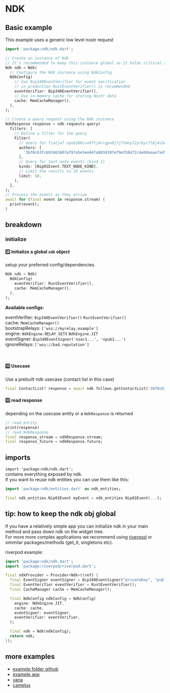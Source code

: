 # NDK

## Basic example

This example uses a generic low level nostr request

```dart
import 'package:ndk/ndk.dart';

// Create an instance of Ndk
// It's recommended to keep this instance global as it holds critical application state
Ndk ndk = Ndk(
  // Configure the Ndk instance using NdkConfig
  NdkConfig(
    // Use Bip340EventVerifier for event verification
    // in production RustEventVerifier() is recommended
    eventVerifier: Bip340EventVerifier(),
    // Use in-memory cache for storing Nostr data
    cache: MemCacheManager(),
  ),
);

// Create a query request using the Ndk instance
NdkResponse response = ndk.requests.query(
  filters: [
    // Define a filter for the query
    Filter(
      // Query for fiatjaf npub180cvv07tjdrrgpa0j7j7tmnyl2yr6yr7l8j4s3evf6u64th6gkwsyjh6w6
      authors: [
        '3bf0c63fcb93463407af97a5e5ee64fa883d107ef9e558472c4eb9aaaefa459d'
      ],
      // Query for text note events (kind 1)
      kinds: [Nip01Event.TEXT_NODE_KIND],
      // Limit the results to 10 events
      limit: 10,
    ),
  ],
);
// Process the events as they arrive
await for (final event in response.stream) {
  print(event);
}
```

## breakdown

### initialize

#### 1️⃣ Initialize a global `ndk` object

setup your preferred config/dependencies.

```dart
Ndk ndk = Ndk(
  NdkConfig(
    eventVerifier: RustEventVerifier(),
    cache: MemCacheManager(),
  ),
);
```

**Available configs:**

eventVerifier: `Bip340EventVerifier()` `RustEventVerifier()` \
cache: `MemCacheManager()` \
bootstrapRelays: `['wss://myrelay.example']` \
engine: `NdkEngine.RELAY_SETS` `NdkEngine.JIT` \
eventSigner: `Bip340EventSigner('nsec1...', 'npub1...')` \
ignoreRelays: `['wss://bad.reputation']`

$~~~~~~~~~~~$

#### 2️⃣ Usecase

Use a prebuilt ndk usecase (contact list in this case)

```dart
final ContactList? response = await ndk.follows.getContactList('3bf0c63fcb93463407af97a5e5ee64fa883d107ef9e558472c4eb9aaaefa459d');
```

#### 3️⃣ read response

depending on the usecase entity or a `NdkResponse` is returned

```dart
// read entity
print(response)
// read NdkResponse
final response_stream = ndkResponse.stream;
final response_future = ndkResponse.future;
```

## imports

`import 'package:ndk/ndk.dart';` \
 contains everything exposed by ndk.\
If you want to reuse ndk entities you can use them like this:

```dart
import 'package:ndk/entities.dart' as ndk_entities;

final ndk_entities.Nip01Event myEvent = ndk_entities.Nip01Event(...);
```

## tip: how to keep the ndk obj global

If you have a relatively simple app you can initialize ndk in your main method and pass down ndk on the widget tree.\
For more more complex applications we recommend using [riverpod](<[test](https://pub.dev/packages/riverpod)>) or simmilar packages/methods (get_it, singletons etc).

riverpod example:

```dart
import 'package:ndk/ndk.dart';
import 'package:riverpod/riverpod.dart';

final ndkProvider = Provider<Ndk>((ref) {
  final EventSigner eventSigner = Bip340EventSigner("privateKey", "publicKey");
  final EventVerifier eventVerifier = RustEventVerifier();
  final CacheManager cache = MemCacheManager();

  final NdkConfig ndkConfig = NdkConfig(
    engine: NdkEngine.JIT,
    cache: cache,
    eventSigner: eventSigner,
    eventVerifier: eventVerifier,
  );

  final ndk = Ndk(ndkConfig);
  return ndk;
});
```

## more examples

- [example folder github](https://github.com/relaystr/ndk/tree/master/example)
- [example app](https://github.com/relaystr/ndk/tree/master/sample-app)
- [yana](https://github.com/frnandu/yana)
- [camelus](https://github.com/leo-lox/camelus)
